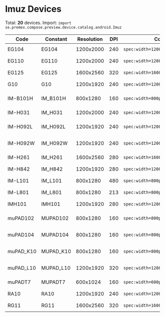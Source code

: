 # Imuz Devices

Total: **20** devices. Import: `import se.premex.compose.preview.device.catalog.android.Imuz`

| Code | Constant | Resolution | DPI | Compose Spec | Preview Usage |
|------|----------|------------|-----|-------------|---------------|
| EG104 | EG104 | 1200x2000 | 240 | `spec:width=1200px,height=2000px,dpi=240` | `@Preview(device = Imuz.EG104)` |
| EG110 | EG110 | 1200x2000 | 240 | `spec:width=1200px,height=2000px,dpi=240` | `@Preview(device = Imuz.EG110)` |
| EG125 | EG125 | 1600x2560 | 320 | `spec:width=1600px,height=2560px,dpi=320` | `@Preview(device = Imuz.EG125)` |
| G10 | G10 | 1200x1920 | 240 | `spec:width=1200px,height=1920px,dpi=240` | `@Preview(device = Imuz.G10)` |
| IM-B101H | IM_B101H | 800x1280 | 160 | `spec:width=800px,height=1280px,dpi=160` | `@Preview(device = Imuz.IM_B101H)` |
| IM-H031 | IM_H031 | 1200x2000 | 240 | `spec:width=1200px,height=2000px,dpi=240` | `@Preview(device = Imuz.IM_H031)` |
| IM-H092L | IM_H092L | 1200x1920 | 240 | `spec:width=1200px,height=1920px,dpi=240` | `@Preview(device = Imuz.IM_H092L)` |
| IM-H092W | IM_H092W | 1200x1920 | 240 | `spec:width=1200px,height=1920px,dpi=240` | `@Preview(device = Imuz.IM_H092W)` |
| IM-H261 | IM_H261 | 1600x2560 | 280 | `spec:width=1600px,height=2560px,dpi=280` | `@Preview(device = Imuz.IM_H261)` |
| IM-H842 | IM_H842 | 1200x1920 | 280 | `spec:width=1200px,height=1920px,dpi=280` | `@Preview(device = Imuz.IM_H842)` |
| IM-L101 | IM_L101 | 800x1280 | 480 | `spec:width=800px,height=1280px,dpi=480` | `@Preview(device = Imuz.IM_L101)` |
| IM-L801 | IM_L801 | 800x1280 | 213 | `spec:width=800px,height=1280px,dpi=213` | `@Preview(device = Imuz.IM_L801)` |
| IMH101 | IMH101 | 1200x1920 | 280 | `spec:width=1200px,height=1920px,dpi=280` | `@Preview(device = Imuz.IMH101)` |
| muPAD102 | MUPAD102 | 800x1280 | 160 | `spec:width=800px,height=1280px,dpi=160` | `@Preview(device = Imuz.MUPAD102)` |
| muPAD104 | MUPAD104 | 800x1280 | 160 | `spec:width=800px,height=1280px,dpi=160` | `@Preview(device = Imuz.MUPAD104)` |
| muPAD_K10 | MUPAD_K10 | 800x1280 | 160 | `spec:width=800px,height=1280px,dpi=160` | `@Preview(device = Imuz.MUPAD_K10)` |
| muPAD_L10 | MUPAD_L10 | 1200x1920 | 320 | `spec:width=1200px,height=1920px,dpi=320` | `@Preview(device = Imuz.MUPAD_L10)` |
| muPADT7 | MUPADT7 | 600x1024 | 160 | `spec:width=600px,height=1024px,dpi=160` | `@Preview(device = Imuz.MUPADT7)` |
| RA10 | RA10 | 1200x1920 | 240 | `spec:width=1200px,height=1920px,dpi=240` | `@Preview(device = Imuz.RA10)` |
| RG11 | RG11 | 1600x2560 | 320 | `spec:width=1600px,height=2560px,dpi=320` | `@Preview(device = Imuz.RG11)` |

<!-- Generated automatically. Do not edit manually. -->
